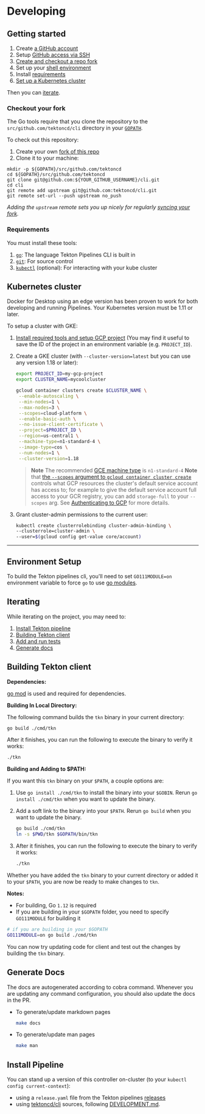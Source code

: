# Developing

## Getting started

1. Create [a GitHub account](https://github.com/join)
1. Setup
   [GitHub access via SSH](https://help.github.com/articles/connecting-to-github-with-ssh/)
1. [Create and checkout a repo fork](#checkout-your-fork)
1. Set up your [shell environment](#environment-setup)
1. Install [requirements](#requirements)
1. [Set up a Kubernetes cluster](#kubernetes-cluster)

Then you can [iterate](#iterating).

### Checkout your fork

The Go tools require that you clone the repository to the
`src/github.com/tektoncd/cli` directory in your
[`GOPATH`](https://github.com/golang/go/wiki/SettingGOPATH).

To check out this repository:

1. Create your own
   [fork of this repo](https://help.github.com/articles/fork-a-repo/)
1. Clone it to your machine:

```shell
mkdir -p ${GOPATH}/src/github.com/tektoncd
cd ${GOPATH}/src/github.com/tektoncd
git clone git@github.com:${YOUR_GITHUB_USERNAME}/cli.git
cd cli
git remote add upstream git@github.com:tektoncd/cli.git
git remote set-url --push upstream no_push
```

_Adding the `upstream` remote sets you up nicely for regularly
[syncing your fork](https://help.github.com/articles/syncing-a-fork/)._

### Requirements

You must install these tools:

1. [`go`](https://golang.org/doc/install): The language Tekton
   Pipelines CLI is built in
1. [`git`](https://help.github.com/articles/set-up-git/): For source control
1. [`kubectl`](https://kubernetes.io/docs/tasks/tools/install-kubectl/)
   (optional): For interacting with your kube cluster

## Kubernetes cluster

Docker for Desktop using an edge version has been proven to work for both
developing and running Pipelines. Your Kubernetes version must be 1.11 or later.

To setup a cluster with GKE:

1. [Install required tools and setup GCP project](https://github.com/knative/docs/blob/release-0.12/docs/install/Knative-with-GKE.md)
    (You may find it useful to save the ID of the project in an environment
    variable (e.g. `PROJECT_ID`).
<!-- TODO: Someone needs to validate the cluster-version-->
2. Create a GKE cluster (with `--cluster-version=latest` but you can use any
    version 1.18 or later):

    ```bash
    export PROJECT_ID=my-gcp-project
    export CLUSTER_NAME=mycoolcluster

    gcloud container clusters create $CLUSTER_NAME \
     --enable-autoscaling \
     --min-nodes=1 \
     --max-nodes=3 \
     --scopes=cloud-platform \
     --enable-basic-auth \
     --no-issue-client-certificate \
     --project=$PROJECT_ID \
     --region=us-central1 \
     --machine-type=n1-standard-4 \
     --image-type=cos \
     --num-nodes=1 \
     --cluster-version=1.18
    ```

    > **Note** The recommended [GCE machine type](https://cloud.google.com/compute/docs/machine-types) is `n1-standard-4`
    > **Note** that
    [the `--scopes` argument to `gcloud container cluster create`](https://cloud.google.com/sdk/gcloud/reference/container/clusters/create#--scopes)
    controls what GCP resources the cluster's default service account has access
    to; for example to give the default service account full access to your GCR
    registry, you can add `storage-full` to your `--scopes` arg. See [Authenticating to GCP](https://cloud.google.com/kubernetes-engine/docs/tutorials/authenticating-to-cloud-platform) for more details.

3. Grant cluster-admin permissions to the current user:

   ```bash
   kubectl create clusterrolebinding cluster-admin-binding \
   --clusterrole=cluster-admin \
   --user=$(gcloud config get-value core/account)
   ```

---
## Environment Setup

To build the Tekton pipelines cli, you'll need to set `GO111MODULE=on`
environment variable to force `go` to use [go
modules](https://github.com/golang/go/wiki/Modules#quick-start).

## Iterating

While iterating on the project, you may need to:

1. [Install Tekton pipeline](#install-pipeline)
2. [Building Tekton client](#building-tekton-client)
3. [Add and run tests](./test/README.md#tests)
4. [Generate docs](#generate-docs)

## Building Tekton client

**Dependencies:**

[go mod](https://github.com/golang/go/wiki/Modules#quick-start) is used and required for dependencies.

**Building In Local Directory:**

The following command builds the `tkn` binary in your current directory:

```sh
go build ./cmd/tkn
```

After it finishes, you can run the following to execute the binary to
verify it works:

```sh
./tkn
```

**Building and Adding to $PATH:**

If you want this `tkn` binary on your `$PATH`, a couple options are:


1. Use `go install ./cmd/tkn` to install the binary into your `$GOBIN`. Rerun
`go install ./cmd/tkn` when you want to update the binary.

2. Add a soft link to the binary into your `$PATH`. Rerun `go build` when
   you want to update the binary.

   ```bash
   go build ./cmd/tkn
   ln -s $PWD/tkn $GOPATH/bin/tkn
   ```
3. After it finishes, you can run the following to execute the binary to verify it works:

   ```sh
   ./tkn
   ```

Whether you have added the `tkn` binary to your current directory or added it to
your `$PATH`, you are now be ready to make changes to `tkn`.

**Notes:**

- For building, Go `1.12` is required
- If you are building in your `$GOPATH` folder, you need to specify `GO111MODULE` for building it

```sh
# if you are building in your $GOPATH
GO111MODULE=on go build ./cmd/tkn
```

You can now try updating code for client and test out the changes by building the `tkn` binary.


## Generate Docs

The docs are autogenerated according to cobra command. Whenever you are updating any command configuration,
you should also update the docs in the PR.

- To generate/update markdown pages
    ```sh
    make docs
    ```

 - To generate/update man pages
    ```sh
    make man
    ```

## Install Pipeline

You can stand up a version of this controller on-cluster (to your
`kubectl config current-context`):

- using a `release.yaml` file from the Tekton pipelines
  [releases](https://github.com/tektoncd/pipeline/releases)
- using [tektoncd/cli](https://github.com/tektoncd/cli)
  sources, following
  [DEVELOPMENT.md](https://github.com/tektoncd/cli/blob/master/DEVELOPMENT.md).

